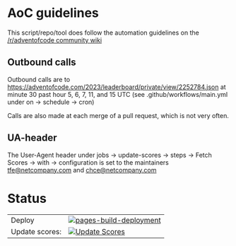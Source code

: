# AoC guidelines
This script/repo/tool does follow the automation guidelines on the [/r/adventofcode community wiki](https://www.reddit.com/r/adventofcode/wiki/faqs/automation)

## Outbound calls
Outbound calls are to https://adventofcode.com/2023/leaderboard/private/view/2252784.json at minute 30 past hour 5, 6, 7, 11, and 15 UTC (see .github/workflows/main.yml under on -> schedule -> cron)

Calls are also made at each merge of a pull request, which is not very often.

## UA-header
The User-Agent header under jobs -> update-scores -> steps -> Fetch Scores -> with -> configuration is set to the maintainers tfe@netcompany.com and chce@netcompany.com

# Status
|||
|-|-|
| Deploy | [![pages-build-deployment](https://github.com/Netcompany-AoC-DK/aoc-nc-scoreboard/actions/workflows/pages/pages-build-deployment/badge.svg)](https://github.com/Netcompany-AoC-DK/aoc-nc-scoreboard/actions/workflows/pages/pages-build-deployment) |
| Update scores: | [![Update Scores](https://github.com/Netcompany-AoC-DK/aoc-nc-scoreboard/actions/workflows/main.yml/badge.svg)](https://github.com/Netcompany-AoC-DK/aoc-nc-scoreboard/actions/workflows/main.yml) |
